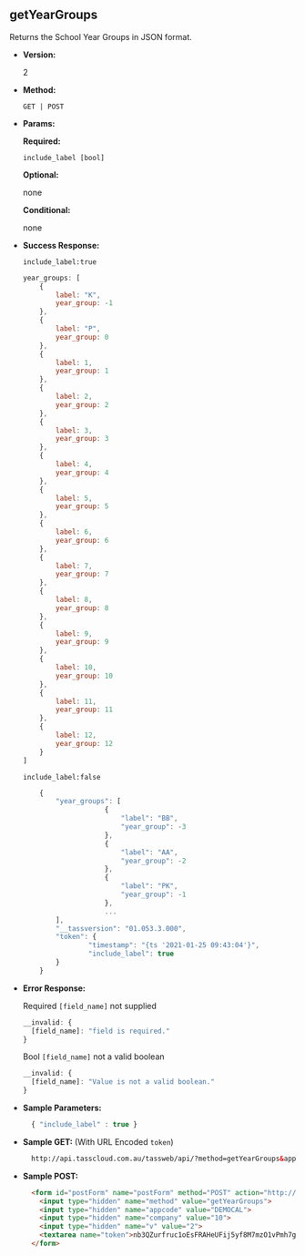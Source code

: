 **getYearGroups**
----
  Returns the School Year Groups in JSON format.

* **Version:**

  2

* **Method:**

  `GET | POST`
  
*  **Params:**

   **Required:**
 
   `include_label [bool]`
   
   **Optional:**
 
   none

   **Conditional:**

   none

* **Success Response:**
    
    `include_label:true`

    ```javascript
    year_groups: [
		{
			label: "K",
			year_group: -1
		},
		{
			label: "P",
			year_group: 0
		},
		{
			label: 1,
			year_group: 1
		},
		{
			label: 2,
			year_group: 2
		},
		{
			label: 3,
			year_group: 3
		},
		{
			label: 4,
			year_group: 4
		},
		{
			label: 5,
			year_group: 5
		},
		{
			label: 6,
			year_group: 6
		},
		{
			label: 7,
			year_group: 7
		},
		{
			label: 8,
			year_group: 8
		},
		{
			label: 9,
			year_group: 9
		},
		{
			label: 10,
			year_group: 10
		},
		{
			label: 11,
			year_group: 11
		},
		{
			label: 12,
			year_group: 12
		}
	]
  ```

  `include_label:false`

    ```javascript
		{
			"year_groups": [
						{
							"label": "BB",
							"year_group": -3
						},
						{
							"label": "AA",
							"year_group": -2
						},
						{
							"label": "PK",
							"year_group": -1
						},
						...
			],
			"__tassversion": "01.053.3.000",
			"token": {
					"timestamp": "{ts '2021-01-25 09:43:04'}",
					"include_label": true
			}
		}
  ```
 
* **Error Response:**

    Required `[field_name]` not supplied
    ```javascript
    __invalid: {
      [field_name]: "field is required."
    }
    ```
    
    Bool `[field_name]` not a valid boolean
    ```javascript
    __invalid: {
      [field_name]: "Value is not a valid boolean."
    }
    ```
    
* **Sample Parameters:**

  ```javascript
    { "include_label" : true }
  ```

* **Sample GET:** (With URL Encoded `token`)

  ```HTML
    http://api.tasscloud.com.au/tassweb/api/?method=getYearGroups&appcode=DEMOCAL&company=10&v=2&token=nb3QZurfruc1oEsFRAHeUFij5yf8M7mzO1vPmh7giNc%3D
  ```
  
* **Sample POST:**

  ```HTML
    <form id="postForm" name="postForm" method="POST" action="http://api.tasscloud.com.au/tassweb/api/">
      <input type="hidden" name="method" value="getYearGroups">
      <input type="hidden" name="appcode" value="DEMOCAL">
      <input type="hidden" name="company" value="10">
      <input type="hidden" name="v" value="2">
      <textarea name="token">nb3QZurfruc1oEsFRAHeUFij5yf8M7mzO1vPmh7giNc=</textarea>
    </form>
  ```
